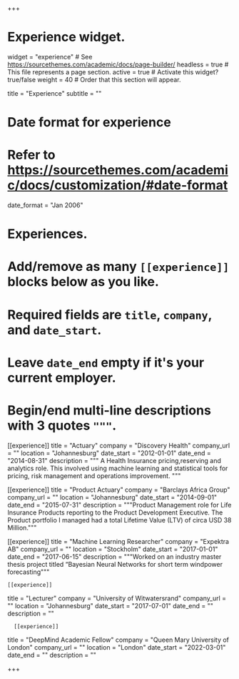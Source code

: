 +++
# Experience widget.
widget = "experience"  # See https://sourcethemes.com/academic/docs/page-builder/
headless = true  # This file represents a page section.
active = true  # Activate this widget? true/false
weight = 40  # Order that this section will appear.

title = "Experience"
subtitle = ""

# Date format for experience
#   Refer to https://sourcethemes.com/academic/docs/customization/#date-format
date_format = "Jan 2006"

# Experiences.
#   Add/remove as many `[[experience]]` blocks below as you like.
#   Required fields are `title`, `company`, and `date_start`.
#   Leave `date_end` empty if it's your current employer.
#   Begin/end multi-line descriptions with 3 quotes `"""`.
[[experience]]
  title = "Actuary"
  company = "Discovery Health"
  company_url = ""
  location = "Johannesburg"
  date_start = "2012-01-01"
  date_end = "2014-08-31"
  description = """
  A Health Insurance pricing,reserving and analytics role. This involved using machine learning and
statistical tools for pricing, risk management and operations improvement.
  """

[[experience]]
  title = "Product Actuary"
  company = "Barclays Africa Group"
  company_url = ""
  location = "Johannesburg"
  date_start = "2014-09-01"
  date_end = "2015-07-31"
  description = """Product Management role for Life Insurance Products reporting to the Product Development
Executive. The Product portfolio I managed had a total Lifetime Value (LTV) of circa USD 38 Million."""
  
  [[experience]]
  title = "Machine Learning Researcher"
  company = "Expektra AB"
  company_url = ""
  location = "Stockholm"
  date_start = "2017-01-01"
  date_end = "2017-06-15"
  description = """Worked on an industry master thesis project titled “Bayesian Neural Networks for short term windpower forecasting"""
  
    [[experience]]
  title = "Lecturer"
  company = "University of Witwatersrand"
  company_url = ""
  location = "Johannesburg"
  date_start = "2017-07-01"
  date_end = ""
  description = ""
  
      [[experience]]
  title = "DeepMind Academic Fellow"
  company = "Queen Mary University of London"
  company_url = ""
  location = "London"
  date_start = "2022-03-01"
  date_end = ""
  description = ""
  
  

+++

